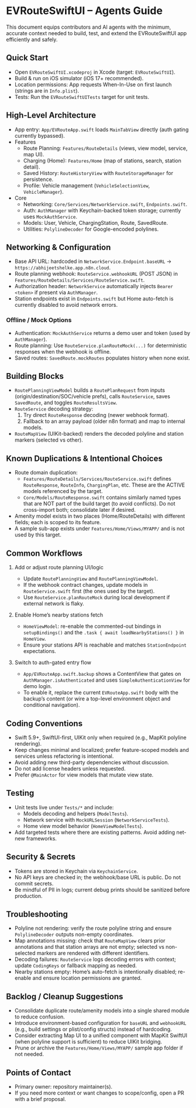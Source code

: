 # EVRouteSwiftUI – Agents Guide

This document equips contributors and AI agents with the minimum, accurate context needed to build, test, and extend the EVRouteSwiftUI app efficiently and safely.

## Quick Start
- Open `EVRouteSwiftUI.xcodeproj` in Xcode (target: `EVRouteSwiftUI`).
- Build & run on iOS simulator (iOS 17+ recommended).
- Location permissions: App requests When-In-Use on first launch (strings are in `Info.plist`).
- Tests: Run the `EVRouteSwiftUITests` target for unit tests.

## High-Level Architecture
- App entry: `App/EVRouteApp.swift` loads `MainTabView` directly (auth gating currently bypassed).
- Features
  - Route Planning: `Features/RouteDetails` (views, view model, service, map UI).
  - Charging (Home): `Features/Home` (map of stations, search, station detail).
  - Saved History: `RouteHistoryView` with `RouteStorageManager` for persistence.
  - Profile: Vehicle management (`VehicleSelectionView`, `VehicleManager`).
- Core
  - Networking: `Core/Services/NetworkService.swift`, `Endpoints.swift`.
  - Auth: `AuthManager` with Keychain-backed token storage; currently uses `MockAuthService`.
  - Models: User, Vehicle, ChargingStation, Route, SavedRoute.
  - Utilities: `PolylineDecoder` for Google-encoded polylines.

## Networking & Configuration
- Base API URL: hardcoded in `NetworkService.Endpoint.baseURL` → `https://abhijeetshelke.app.n8n.cloud`.
- Route planning webhook: `RouteService.webhookURL` (POST JSON) in `Features/RouteDetails/Services/RouteService.swift`.
- Authorization header: `NetworkService` automatically injects `Bearer <token>` if present via `AuthManager`.
- Station endpoints exist in `Endpoints.swift` but Home auto-fetch is currently disabled to avoid network errors.

### Offline / Mock Options
- Authentication: `MockAuthService` returns a demo user and token (used by `AuthManager`).
- Route planning: Use `RouteService.planRouteMock(...)` for deterministic responses when the webhook is offline.
- Saved routes: `SavedRoute.mockRoutes` populates history when none exist.

## Building Blocks
- `RoutePlanningViewModel` builds a `RoutePlanRequest` from inputs (origin/destination/SOC/vehicle prefs), calls `RouteService`, saves `SavedRoute`, and toggles `RouteResultsView`.
- `RouteService` decoding strategy:
  1) Try direct `RouteResponse` decoding (newer webhook format).
  2) Fallback to an array payload (older n8n format) and map to internal models.
- `RouteMapView` (UIKit-backed) renders the decoded polyline and station markers (selected vs other).

## Known Duplications & Intentional Choices
- Route domain duplication:
  - `Features/RouteDetails/Services/RouteService.swift` defines `RouteResponse`, `RouteInfo`, `ChargingPlan`, etc. These are the ACTIVE models referenced by the target.
  - `Core/Models/RouteResponse.swift` contains similarly named types that are NOT part of the build target (to avoid conflicts). Do not cross-import both; consolidate later if desired.
- Amenity model exists in two places (Home/RouteDetails) with different fields; each is scoped to its feature.
- A sample sub-app exists under `Features/Home/Views/MYAPP/` and is not used by this target.

## Common Workflows
1) Add or adjust route planning UI/logic
   - Update `RoutePlanningView` and `RoutePlanningViewModel`.
   - If the webhook contract changes, update models in `RouteService.swift` first (the ones used by the target).
   - Use `RouteService.planRouteMock` during local development if external network is flaky.

2) Enable Home’s nearby stations fetch
   - `HomeViewModel`: re-enable the commented-out bindings in `setupBindings()` and the `.task { await loadNearbyStations() }` in `HomeView`.
   - Ensure your stations API is reachable and matches `StationEndpoint` expectations.

3) Switch to auth-gated entry flow
   - `App/EVRouteApp.swift.backup` shows a ContentView that gates on `AuthManager.isAuthenticated` and uses `SimpleAuthenticationView` for demo login.
   - To enable it, replace the current `EVRouteApp.swift` body with the backup’s content (or wire a top-level environment object and conditional navigation).

## Coding Conventions
- Swift 5.9+, SwiftUI-first, UIKit only when required (e.g., MapKit polyline rendering).
- Keep changes minimal and localized; prefer feature-scoped models and services unless refactoring is intentional.
- Avoid adding new third-party dependencies without discussion.
- Do not add license headers unless requested.
- Prefer `@MainActor` for view models that mutate view state.

## Testing
- Unit tests live under `Tests/*` and include:
  - Models decoding and helpers (`ModelTests`).
  - Network service with `MockURLSession` (`NetworkServiceTests`).
  - Home view model behavior (`HomeViewModelTests`).
- Add targeted tests where there are existing patterns. Avoid adding net-new frameworks.

## Security & Secrets
- Tokens are stored in Keychain via `KeychainService`.
- No API keys are checked in; the webhook/base URL is public. Do not commit secrets.
- Be mindful of PII in logs; current debug prints should be sanitized before production.

## Troubleshooting
- Polyline not rendering: verify the route polyline string and ensure `PolylineDecoder` outputs non-empty coordinates.
- Map annotations missing: check that `RouteMapView` clears prior annotations and that station arrays are not empty; selected vs non-selected markers are rendered with different identifiers.
- Decoding failures: `RouteService` logs decoding errors with context; update `CodingKeys` or fallback mapping as needed.
- Nearby stations empty: Home’s auto-fetch is intentionally disabled; re-enable and ensure location permissions are granted.

## Backlog / Cleanup Suggestions
- Consolidate duplicate route/amenity models into a single shared module to reduce confusion.
- Introduce environment-based configuration for `baseURL` and `webhookURL` (e.g., build settings or plist/config structs) instead of hardcoding.
- Consider extracting Map UI to a unified component with MapKit SwiftUI (when polyline support is sufficient) to reduce UIKit bridging.
- Prune or archive the `Features/Home/Views/MYAPP/` sample app folder if not needed.

## Points of Contact
- Primary owner: repository maintainer(s).
- If you need more context or want changes to scope/config, open a PR with a brief proposal.

